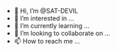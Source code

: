 - 👋 Hi, I’m @SAT-DEVIL
- 👀 I’m interested in ...
- 🌱 I’m currently learning ...
- 💞️ I’m looking to collaborate on ...
- 📫 How to reach me ...

<!---
SAT-DEVIL/SAT-DEVIL is a ✨ special ✨ repository because its `README.md` (this file) appears on your GitHub profile.
You can click the Preview link to take a look at your changes.
--->
